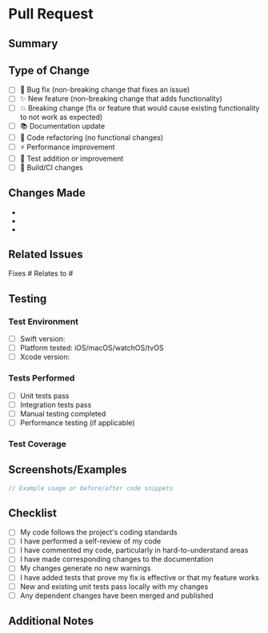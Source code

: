 # Pull Request

## Summary
<!-- Provide a brief description of the changes in this pull request -->

## Type of Change
<!-- Mark the type of change this PR represents -->

- [ ] 🐛 Bug fix (non-breaking change that fixes an issue)
- [ ] ✨ New feature (non-breaking change that adds functionality)
- [ ] 💥 Breaking change (fix or feature that would cause existing functionality to not work as expected)
- [ ] 📚 Documentation update
- [ ] 🔧 Code refactoring (no functional changes)
- [ ] ⚡ Performance improvement
- [ ] 🧪 Test addition or improvement
- [ ] 🔨 Build/CI changes

## Changes Made
<!-- Describe the specific changes made in this PR -->

-
-
-

## Related Issues
<!-- Link any related issues using GitHub keywords (e.g., "Fixes #123", "Closes #456") -->

Fixes #
Relates to #

## Testing
<!-- Describe the testing performed for these changes -->

### Test Environment
- [ ] Swift version:
- [ ] Platform tested: iOS/macOS/watchOS/tvOS
- [ ] Xcode version:

### Tests Performed
- [ ] Unit tests pass
- [ ] Integration tests pass
- [ ] Manual testing completed
- [ ] Performance testing (if applicable)

### Test Coverage
<!-- Describe what was tested and any areas that need additional testing -->

## Screenshots/Examples
<!-- If applicable, add screenshots or code examples to help explain your changes -->

```swift
// Example usage or before/after code snippets
```

## Checklist
<!-- Review the following items before submitting your PR -->

- [ ] My code follows the project's coding standards
- [ ] I have performed a self-review of my code
- [ ] I have commented my code, particularly in hard-to-understand areas
- [ ] I have made corresponding changes to the documentation
- [ ] My changes generate no new warnings
- [ ] I have added tests that prove my fix is effective or that my feature works
- [ ] New and existing unit tests pass locally with my changes
- [ ] Any dependent changes have been merged and published

## Additional Notes
<!-- Add any additional notes, considerations, or context for reviewers -->